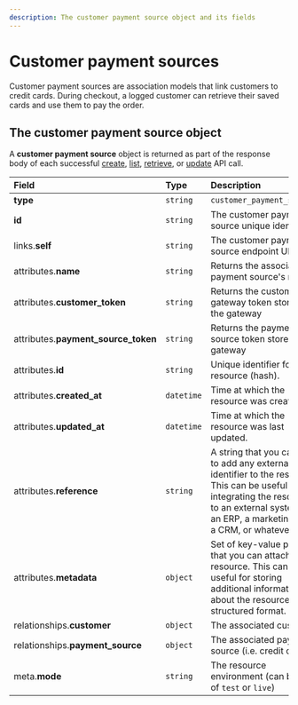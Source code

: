 ```yaml
---
description: The customer payment source object and its fields
---
```


# Customer payment sources

Customer payment sources are association models that link customers to credit cards. During checkout, a logged customer can retrieve their saved cards and use them to pay the order.

## The customer payment source object

A **customer payment source** object is returned as part of the response body of each successful [create](https://docs.commercelayer.io/api/resources/customer_payment_sources/create_customer_payment_source), [list](https://docs.commercelayer.io/api/resources/customer_payment_sources/list_customer_payment_sources), [retrieve](https://docs.commercelayer.io/api/resources/customer_payment_sources/retrieve_customer_payment_source), or [update](https://docs.commercelayer.io/api/resources/customer_payment_sources/update_customer_payment_source) API call.

| Field | Type | Description |
| :--- | :--- | :--- |
| **type** | `string` | `customer_payment_sources` |
| **id** | `string` | The customer payment source unique identifier |
| links.**self** | `string` | The customer payment source endpoint URL |
| attributes.**name** | `string` | Returns the associated payment source's name |
| attributes.**customer\_token** | `string` | Returns the customer gateway token stored in the gateway |
| attributes.**payment\_source\_token** | `string` | Returns the payment source token stored in the gateway |
| attributes.**id** | `string` | Unique identifier for the resource \(hash\). |
| attributes.**created\_at** | `datetime` | Time at which the resource was created. |
| attributes.**updated\_at** | `datetime` | Time at which the resource was last updated. |
| attributes.**reference** | `string` | A string that you can use to add any external identifier to the resource. This can be useful for integrating the resource to an external system, like an ERP, a marketing tool, a CRM, or whatever. |
| attributes.**metadata** | `object` | Set of key-value pairs that you can attach to the resource. This can be useful for storing additional information about the resource in a structured format. |
| relationships.**customer** | `object` | The associated customer. |
| relationships.**payment\_source** | `object` | The associated payment source \(i.e. credit card\). |
| meta.**mode** | `string` | The resource environment \(can be one of `test` or `live`\) |

